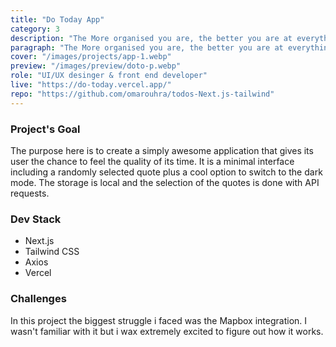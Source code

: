 ```yaml
---
title: "Do Today App"
category: 3
description: "The More organised you are, the better you are at everything!"
paragraph: "The More organised you are, the better you are at everything! this project is an application that helps you to clearly set your daily tasks and intuitively update their states. Give it a shot to support your productivity & cancel your chaos!"
cover: "/images/projects/app-1.webp"
preview: "/images/preview/doto-p.webp"
role: "UI/UX desinger & front end developer"
live: "https://do-today.vercel.app/"
repo: "https://github.com/omarouhra/todos-Next.js-tailwind"
---
```


### Project's Goal

The purpose here is to create a simply awesome application that gives its user the chance to feel the quality of its time. It is a minimal interface including a randomly selected quote plus a cool option to switch to the dark mode. The storage is local and the selection of the quotes is done with API requests.

### Dev Stack

- Next.js
- Tailwind CSS
- Axios
- Vercel

### Challenges

In this project the biggest struggle i faced was the Mapbox integration. I wasn't familiar with it but i wax extremely excited to figure out how it works.
